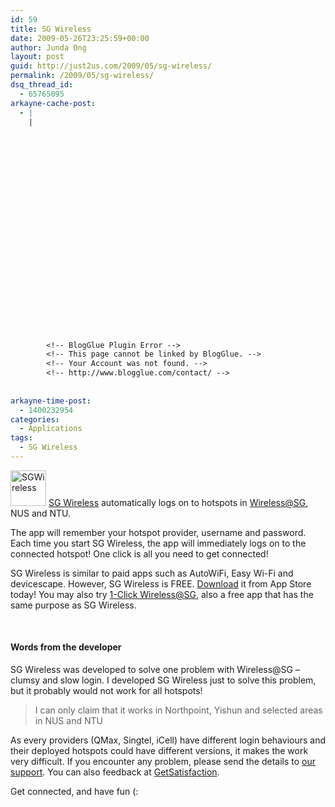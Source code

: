 ```yaml
---
id: 59
title: SG Wireless
date: 2009-05-26T23:25:59+00:00
author: Junda Ong
layout: post
guid: http://just2us.com/2009/05/sg-wireless/
permalink: /2009/05/sg-wireless/
dsq_thread_id:
  - 65765095
arkayne-cache-post:
  - |
    |
        
        
        
        
        
        
        
        
        
        
        
        
        
        
        
        
        
        
        
        
        
        
        
        <!-- BlogGlue Plugin Error -->
        <!-- This page cannot be linked by BlogGlue. -->
        <!-- Your Account was not found. -->
        <!-- http://www.blogglue.com/contact/ -->
        
        
arkayne-time-post:
  - 1400232954
categories:
  - Applications
tags:
  - SG Wireless
---
```

<a href="http://blog.just2us.com/wp-content/uploads/2009/05/sgwireless.png" onclick="__gaTracker('send', 'event', 'outbound-article', 'http://blog.just2us.com/wp-content/uploads/2009/05/sgwireless.png', '');"><img style="border-right: 0px; border-top: 0px; border-left: 0px; border-bottom: 0px" height="57" alt="SGWireless" src="http://blog.just2us.com/wp-content/uploads/2009/05/sgwireless-thumb.png" width="57" border="0" /></a>&#160;<a href="http://itunes.apple.com/WebObjects/MZStore.woa/wa/viewSoftware?id=303655424&mt=8" onclick="__gaTracker('send', 'event', 'outbound-article', 'http://itunes.apple.com/WebObjects/MZStore.woa/wa/viewSoftware?id=303655424&mt=8', 'SG Wireless');">SG Wireless</a> automatically logs on to hotspots in <Wireless@SG>, NUS and NTU.

The app will remember your hotspot provider, username and password. Each time you start SG Wireless, the app will immediately logs on to the connected hotspot! One click is all you need to get connected!

SG Wireless is similar to paid apps such as AutoWiFi, Easy Wi-Fi and devicescape. However, SG Wireless is FREE. <a href="http://itunes.apple.com/WebObjects/MZStore.woa/wa/viewSoftware?id=303655424&mt=8" onclick="__gaTracker('send', 'event', 'outbound-article', 'http://itunes.apple.com/WebObjects/MZStore.woa/wa/viewSoftware?id=303655424&mt=8', 'Download');">Download</a> it from App Store today! You may also try <a href="http://itunes.apple.com/WebObjects/MZStore.woa/wa/viewSoftware?id=306063196&mt=8" onclick="__gaTracker('send', 'event', 'outbound-article', 'http://itunes.apple.com/WebObjects/MZStore.woa/wa/viewSoftware?id=306063196&mt=8', '1-Click Wireless@SG');">1-Click Wireless@SG</a>, also a free app that has the same purpose as SG Wireless.

&#160;

#### Words from the developer

SG Wireless was developed to solve one problem with Wireless@SG &#8211; clumsy and slow login. I developed SG Wireless just to solve this problem, but it probably would not work for all hotspots!

> I can only claim that it works in Northpoint, Yishun and selected areas in NUS and NTU

As every providers (QMax, Singtel, iCell) have different login behaviours and their deployed hotspots could have different versions, it makes the work very difficult. If you encounter any problem, please send the details to <a href="http://blog.just2us.com/support/open.php" onclick="__gaTracker('send', 'event', 'outbound-article', 'http://blog.just2us.com/support/open.php', 'our support');">our support</a>. You can also feedback at <a href="http://getsatisfaction.com/just2me/products/just2me_sg_wireless" onclick="__gaTracker('send', 'event', 'outbound-article', 'http://getsatisfaction.com/just2me/products/just2me_sg_wireless', 'GetSatisfaction');">GetSatisfaction</a>.

Get connected, and have fun (:

<div style="font-size:0px;height:0px;line-height:0px;margin:0;padding:0;clear:both">
</div>